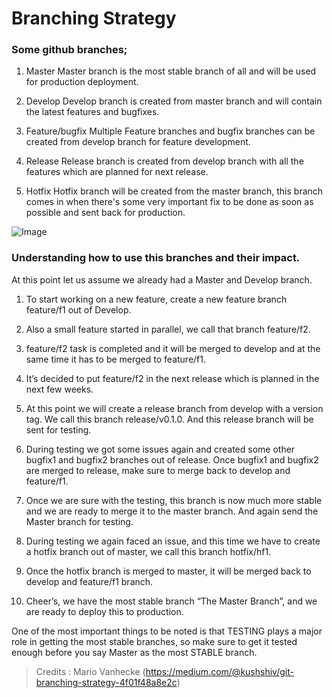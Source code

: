 #  Branching Strategy

### Some github branches;

1. Master
    Master branch is the most stable branch of all and will be used for production deployment.

2. Develop
    Develop branch is created from master branch and will contain the latest features and bugfixes.

3. Feature/bugfix
    Multiple Feature branches and bugfix branches can be created from develop branch for feature development.

4. Release
    Release branch is created from develop branch with all the features which are planned for next release.

5. Hotfix
    Hotfix branch will be created from the master branch, this branch comes in when there's some very important fix to be done as soon as possible and sent back for production.

![Image](https://miro.medium.com/v2/resize:fit:1400/format:webp/1*G9QJE5NVTyP6zfdjFOFK0g.png)

### Understanding how to use this branches and their impact.

At this point let us assume we already had a Master and Develop branch.
1. To start working on a new feature, create a new feature branch feature/f1 out of Develop.
2. Also a small feature started in parallel, we call that branch feature/f2.

3. feature/f2 task is completed and it will be merged to develop and at the same time it has to be merged to feature/f1.

4. It’s decided to put feature/f2 in the next release which is planned in the next few weeks.

5. At this point we will create a release branch from develop with a version tag. We call this branch release/v0.1.0. And this release branch will be sent for testing.

6. During testing we got some issues again and created some other bugfix1 and bugfix2 branches out of release. Once bugfix1 and bugfix2 are merged to release, make sure to merge back to develop and feature/f1.

7. Once we are sure with the testing, this branch is now much more stable and we are ready to merge it to the master branch. And again send the Master branch for testing.

8. During testing we again faced an issue, and this time we have to create a hotfix branch out of master, we call this branch hotfix/hf1.

9. Once the hotfix branch is merged to master, it will be merged back to develop and feature/f1 branch.

10. Cheer’s, we have the most stable branch “The Master Branch”, and we are ready to deploy this to production.

One of the most important things to be noted is that TESTING plays a major role in getting the most stable branches, so make sure to get it tested enough before you say Master as the most STABLE branch.


> Credits : Mario Vanhecke
(https://medium.com/@kushshiv/git-branching-strategy-4f01f48a8e2c)


